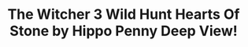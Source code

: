 ---
title: The Witcher 3 Wild Hunt Hearts Of Stone by Hippo Penny Deep View!
layout: scoredetail
permalink: /meta-score/the-witcher-3-wild-hunt-hearts-of-stone
header:
  teaser: /assets/images/the-witcher-3-wild-hunt-hearts-of-stone.jpg
  video:
    id: MQ2_2Rik3y4
    provider: youtube
---